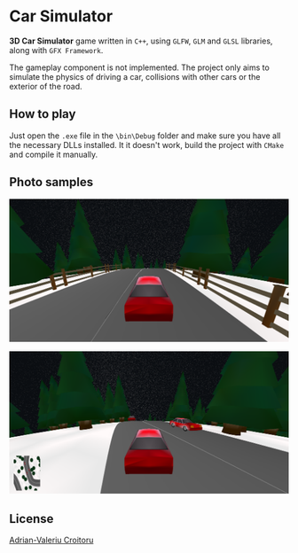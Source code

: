 # Car Simulator

**3D Car Simulator** game written in `C++`, using `GLFW`, `GLM` and `GLSL` libraries, along with `GFX Framework`.

The gameplay component is not implemented. The project only aims to simulate the physics of driving a car, collisions with other cars or the exterior of the road.

## How to play

Just open the `.exe` file in the `\bin\Debug` folder and make sure you have all the necessary DLLs installed. It it doesn't work, build the project with `CMake` and compile it manually.

## Photo samples

![In-Game Picture](/samples/sample1.png "In-Game Picture")

![In-Game Picture](/samples/sample2.png "In-Game Picture")


## License

[Adrian-Valeriu Croitoru](https://github.com/adriancroitoru97)